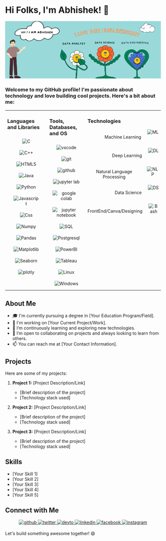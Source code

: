 <!-- Your Banner Here (You can use an image or ASCII art) -->

# Hi Folks, I'm Abhishek! 👋 
[![MasterHead](https://github.com/AbhishekKumar0313/AbhishekKumar0313/blob/main/Hii%20!%20I%20am%20Abhishek.png)](https://github.com/AbhishekKumar0313)
### Welcome to my GitHub profile! I'm passionate about technology and love building cool projects. Here's a bit about me:

<table><tr><td valign="top" width="33%">
   
### Languages and Libraries
<div align="center">  
    <img style="margin: 10px 20px;" src="https://cdn.worldvectorlogo.com/logos/c-1.svg" alt="C" height="50" />  
    <img style="margin: 10px 20px;" src="https://cdn.worldvectorlogo.com/logos/c.svg" alt="C++" height="50" />  
    <img style="margin: 10px 20px;" src="https://upload.wikimedia.org/wikipedia/commons/thumb/6/61/HTML5_logo_and_wordmark.svg/240px-HTML5_logo_and_wordmark.svg.png" alt="HTML5" height="50" />  
    <img style="margin: 10px 20px;" src="https://www.vectorlogo.zone/logos/java/java-ar21.svg" alt="Java" height="50" />  
    <img style="margin: 10px 20px;" src="https://s3.dualstack.us-east-2.amazonaws.com/pythondotorg-assets/media/community/logos/python-logo-only.png" alt="Python" height="50" />  
    <img style="margin: 10px 20px;" src="https://cdn.worldvectorlogo.com/logos/logo-javascript.svg" alt="Javascript" height="50" />  
    <img style="margin: 10px 20px;" src="https://www.vectorlogo.zone/logos/w3_css/w3_css-icon.svg" alt="Css" height="50" />  
    <img style="margin: 10px 20px;" src="https://cdn.worldvectorlogo.com/logos/numpy-1.svg" alt="Numpy" height="50" />  
    <img style="margin: 10px 20px;" src="https://cdn.worldvectorlogo.com/logos/pandas.svg" alt="Pandas" height="50" /> 
    <img style="margin: 10px 20px;" src="https://cdn.worldvectorlogo.com/logos/matplotlib-1.svg" alt="Matplotlib" height="50" />  
    <img style="margin: 10px 20px;" src="https://cdn.worldvectorlogo.com/logos/seaborn-1.svg" alt="Seaborn" height="50" /> 
    <img style="margin: 10px 20px;" src="https://icon.icepanel.io/Technology/svg/Ploty.svg" alt="plotly" height="50" /> 
</div>

</div></td><td valign="top" width="33%">

### Tools, Databases, and OS
<div align="center">  
 
<img style="margin: 10px" src="https://github.com/AbhishekKumar0313/AbhishekKumar0313/assets/99200063/cfecebbf-adeb-42e9-a237-8cbc3b68ef00" alt="vscode" height="50" />  
<img style="margin: 10px" src="https://cdn.worldvectorlogo.com/logos/git-icon.svg" alt="git" height="50" />  
<img style="margin: 10px" src="https://cdn.worldvectorlogo.com/logos/github-icon-2.svg" alt="github" height="50" />  
<img style="margin: 10px" src="https://upload.wikimedia.org/wikipedia/commons/thumb/3/38/Jupyter_logo.svg/66px-Jupyter_logo.svg.png" alt="jupyter lab" height="50" />  
<img style="margin: 10px" src="https://upload.wikimedia.org/wikipedia/commons/thumb/d/d0/Google_Colaboratory_SVG_Logo.svg/1200px-Google_Colaboratory_SVG_Logo.svg.png" alt="google colab" height="50" />  
<img style="margin: 10px" src="https://img-blog.csdnimg.cn/d15bbd340c044076954e377c98d52322.png" alt="jupyter notebook" height="50" />  
<img style="margin: 10px" src="https://symbols.getvecta.com/stencil_28/61_sql-database-generic.90b41636a8.svg" alt="SQL" height="50" />  
<img style="margin: 10px" src="https://www.vectorlogo.zone/logos/postgresql/postgresql-icon.svg" alt="Postgresql" height="50" />  
<img style="margin: 10px" src="https://upload.wikimedia.org/wikipedia/commons/thumb/c/cf/New_Power_BI_Logo.svg/900px-New_Power_BI_Logo.svg.png?20210102182532" alt="PowerBI" height="50" />  
<img style="margin: 10px" src="https://cdn.worldvectorlogo.com/logos/tableau-software.svg" alt="Tableau" height="50" />  
<img style="margin: 10px" src="https://cdn.worldvectorlogo.com/logos/linux-tux.svg" alt="Linux" height="50" />  
<img style="margin: 10px" src="https://cdn.worldvectorlogo.com/logos/microsoft-windows-11.svg" alt="Windows" height="50" />  
</div></td><td valign="top" width="33%">

### Technologies  
<div style="text-align: center;">
    <div style="display: flex; justify-content: flex-end; align-items: center; margin-bottom: 10px;">
        <span style="margin-right: 10px;">Machine Learning</span>
        <img style="margin-left: 10px;" src="https://cdn.iconscout.com/icon/premium/png-512-thumb/machine-learning-1952515-1649529.png?f=webp&w=256" alt="ML" height="50">
    </div>
    <div style="display: flex; justify-content: flex-end; align-items: center; margin-bottom: 10px;">
        <span style="margin-right: 10px;">Deep Learning</span>
        <img style="margin-left: 10px;" src="https://cdn.iconscout.com/icon/premium/png-512-thumb/deep-learning-1524361-1290736.png?f=webp&w=256" alt="DL" height="50">
    </div>
    <div style="display: flex; justify-content: flex-end; align-items: center; margin-bottom: 10px;">
        <span style="margin-right: 10px;">Natural Language Processing</span>
        <img style="margin-left: 10px;" src="https://cdn.iconscout.com/icon/premium/png-512-thumb/nlp-8926384-7279481.png?f=webp&w=256" alt="NLP" height="50">
    </div>
    <div style="display: flex; justify-content: flex-end; align-items: center; margin-bottom: 10px;">
        <span style="margin-right: 10px;">Data Science</span>
        <img style="margin-left: 10px;" src="https://cdn.iconscout.com/icon/premium/png-512-thumb/data-science-4620152-3822428.png?f=webp&w=256" alt="DS" height="50">
    </div>
    <div style="display: flex; justify-content: flex-end; align-items: center; margin-bottom: 10px;">
        <span style="margin-right: 10px;">FrontEnd/Canva/Designing</span>
        <img style="margin-left: 10px;" src="https://cdn.iconscout.com/icon/premium/png-512-thumb/frontend-programming-3919138-3246409.png?f=webp&w=256" alt="Bash" height="50">
    </div>
</div>

</td></tr></table>  

## About Me
- 🎓 I'm currently pursuing a degree in [Your Education Program/Field].
- 💼 I'm working on [Your Current Project/Work].
- 🌱 I’m continuously learning and exploring new technologies.
- 🤝 I’m open to collaborating on projects and always looking to learn from others.
- 📫 You can reach me at [Your Contact Information].

## Projects
Here are some of my projects:

1. **Project 1:** [Project Description/Link]
   - [Brief description of the project]
   - [Technology stack used]

2. **Project 2:** [Project Description/Link]
   - [Brief description of the project]
   - [Technology stack used]

3. **Project 3:** [Project Description/Link]
   - [Brief description of the project]
   - [Technology stack used]

## Skills
- [Your Skill 1]
- [Your Skill 2]
- [Your Skill 3]
- [Your Skill 4]
- [Your Skill 5]

## Connect with Me

<div align="center">
<a href="https://github.com/rishavanand" target="_blank">
<img src=https://img.shields.io/badge/github-%2324292e.svg?&style=for-the-badge&logo=github&logoColor=white alt=github style="margin-bottom: 5px;" />
</a>
<a href="https://twitter.com/RishavAnandDev" target="_blank">
<img src=https://img.shields.io/badge/twitter-%2300acee.svg?&style=for-the-badge&logo=twitter&logoColor=white alt=twitter style="margin-bottom: 5px;" />
</a>
<a href="https://dev.to/rishavanand" target="_blank">
<img src=https://img.shields.io/badge/dev.to-%2308090A.svg?&style=for-the-badge&logo=dev.to&logoColor=white alt=devto style="margin-bottom: 5px;" />
</a>
<a href="https://linkedin.com/in/rishavanand" target="_blank">
<img src=https://img.shields.io/badge/linkedin-%231E77B5.svg?&style=for-the-badge&logo=linkedin&logoColor=white alt=linkedin style="margin-bottom: 5px;" />
</a>
<a href="https://www.facebook.com/iamrishavanand" target="_blank">
<img src=https://img.shields.io/badge/facebook-%232E87FB.svg?&style=for-the-badge&logo=facebook&logoColor=white alt=facebook style="margin-bottom: 5px;" />
</a>
<a href="https://instagram.com/RishavAnandDev" target="_blank">
<img src=https://img.shields.io/badge/instagram-%23000000.svg?&style=for-the-badge&logo=instagram&logoColor=white alt=instagram style="margin-bottom: 5px;" />
</a>  
</div> 
</p>
Let's build something awesome together! 😄
